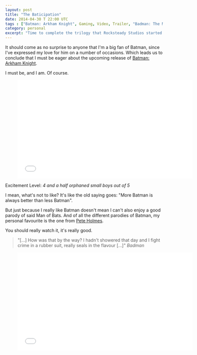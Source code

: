 ```yaml
---
layout: post
title: "The Baticipation"
date: 2014-04-30 T 22:00 UTC
tags : ["Batman: Arkham Knight", Gaming, Video, Trailer, "Badman: The Movie", Humour]
category: personal
excerpt: "Time to complete the trilogy that Rocksteady Studios started with Batman: Arkham Asylum back in 2009. So here we are, five years later and the final game is imminent."
---
```

It should come as no surprise to anyone that I'm a big fan of Batman, since I've expressed my love for him on a number of occasions. Which leads us to conclude that I must be eager about the upcoming release of [Batman: Arkham Knight][batman].

I must be, and I am. Of course.

<div>
<figure class="media-video">
	<iframe width="560" height="315" src="//www.youtube.com/embed/wsf78BS9VE0?rel=0" frameborder="0" allowfullscreen> </iframe>
</figure>
</div>

Excitement Level: *4 and a half orphaned small boys out of 5*

I mean, what's not to like? It's like the old saying goes: "More Batman is always better than less Batman".

But just because I really like Batman doesn't mean I can't also enjoy a good parody of said Man of Bats. And of all the different parodies of Batman, my personal favourite is the one from [Pete Holmes][pete].

You should really watch it, it's really good.

> "[...] How was that by the way? I hadn't showered that day and I fight crime in a rubber suit, really seals in the flavour [...]" <cite>Badman</cite>

<div>
<figure class="media-video">
	<iframe width="560" height="315" src="//www.youtube.com/embed/YGR0Bcf4GQA?rel=0" frameborder="0" allowfullscreen> </iframe>
</figure>
</div>

[batman]: http://batmanarkhamknight.com/
[pete]: http://peteholmes.com/